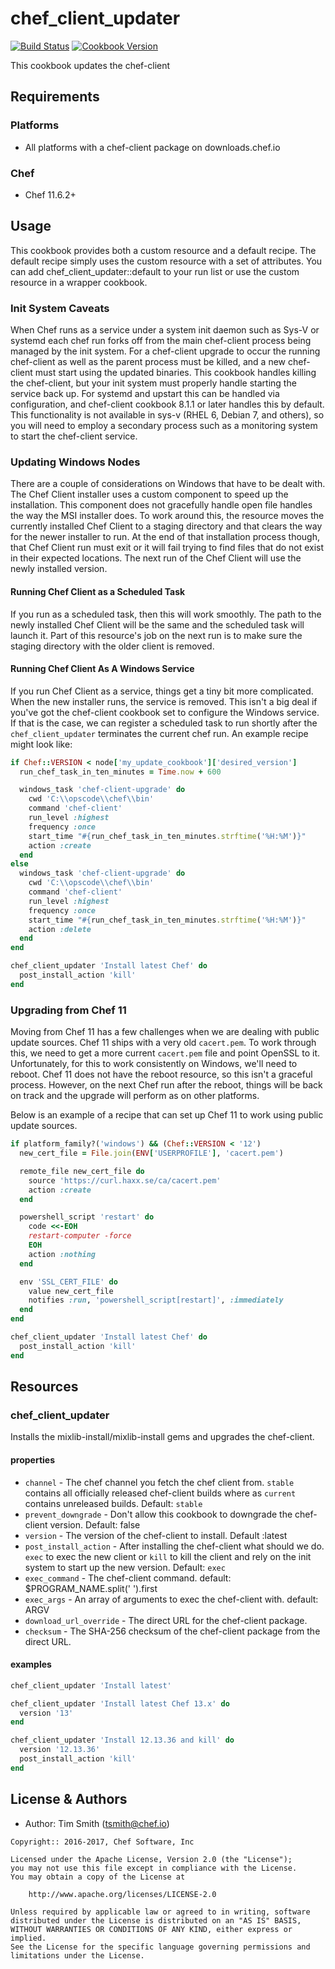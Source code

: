 # chef_client_updater

[![Build Status](https://travis-ci.org/chef-cookbooks/chef_client_updater.svg?branch=master)](https://travis-ci.org/chef-cookbooks/chef_client_updater) [![Cookbook Version](https://img.shields.io/cookbook/v/chef_client_updater.svg)](https://supermarket.chef.io/cookbooks/chef_client_updater)

This cookbook updates the chef-client

## Requirements

### Platforms

- All platforms with a chef-client package on downloads.chef.io

### Chef

- Chef 11.6.2+

## Usage

This cookbook provides both a custom resource and a default recipe. The default recipe simply uses the custom resource with a set of attributes. You can add chef_client_updater::default to your run list or use the custom resource in a wrapper cookbook.

### Init System Caveats

When Chef runs as a service under a system init daemon such as Sys-V or systemd each chef run forks off from the main chef-client process being managed by the init system. For a chef-client upgrade to occur the running chef-client as well as the parent process must be killed, and a new chef-client must start using the updated binaries. This cookbook handles killing the chef-client, but your init system must properly handle starting the service back up. For systemd and upstart this can be handled via configuration, and chef-client cookbook 8.1.1 or later handles this by default. This functionality is not available in sys-v (RHEL 6, Debian 7, and others), so you will need to employ a secondary process such as a monitoring system to start the chef-client service.

### Updating Windows Nodes

There are a couple of considerations on Windows that have to be dealt with. The Chef Client installer uses a custom component to speed up the installation. This component does not gracefully handle open file handles the way the MSI installer does. To work around this, the resource moves the currently installed Chef Client to a staging directory and that clears the way for the newer installer to run. At the end of that installation process though, that Chef Client run must exit or it will fail trying to find files that do not exist in their expected locations. The next run of the Chef Client will use the newly installed version.

#### Running Chef Client as a Scheduled Task

If you run as a scheduled task, then this will work smoothly. The path to the newly installed Chef Client will be the same and the scheduled task will launch it. Part of this resource's job on the next run is to make sure the staging directory with the older client is removed.

#### Running Chef Client As A Windows Service

If you run Chef Client as a service, things get a tiny bit more complicated. When the new installer runs, the service is removed. This isn't a big deal if you've got the chef-client cookbook set to configure the Windows service. If that is the case, we can register a scheduled task to run shortly after the `chef_client_updater` terminates the current chef run. An example recipe might look like:

```ruby
if Chef::VERSION < node['my_update_cookbook']['desired_version']
  run_chef_task_in_ten_minutes = Time.now + 600

  windows_task 'chef-client-upgrade' do
    cwd 'C:\\opscode\\chef\\bin'
    command 'chef-client'
    run_level :highest
    frequency :once
    start_time "#{run_chef_task_in_ten_minutes.strftime('%H:%M')}"
    action :create
  end
else
  windows_task 'chef-client-upgrade' do
    cwd 'C:\\opscode\\chef\\bin'
    command 'chef-client'
    run_level :highest
    frequency :once
    start_time "#{run_chef_task_in_ten_minutes.strftime('%H:%M')}"
    action :delete
  end
end

chef_client_updater 'Install latest Chef' do
  post_install_action 'kill'
end
```

### Upgrading from Chef 11

Moving from Chef 11 has a few challenges when we are dealing with public update sources. Chef 11 ships with a very old `cacert.pem`. To work through this, we need to get a more current `cacert.pem` file and point OpenSSL to it. Unfortunately, for this to work consistently on Windows, we'll need to reboot. Chef 11 does not have the reboot resource, so this isn't a graceful process. However, on the next Chef run after the reboot, things will be back on track and the upgrade will perform as on other platforms.

Below is an example of a recipe that can set up Chef 11 to work using public update sources.

```ruby
if platform_family?('windows') && (Chef::VERSION < '12')
  new_cert_file = File.join(ENV['USERPROFILE'], 'cacert.pem')

  remote_file new_cert_file do
    source 'https://curl.haxx.se/ca/cacert.pem'
    action :create
  end

  powershell_script 'restart' do
    code <<-EOH
    restart-computer -force
    EOH
    action :nothing
  end

  env 'SSL_CERT_FILE' do
    value new_cert_file
    notifies :run, 'powershell_script[restart]', :immediately
  end
end

chef_client_updater 'Install latest Chef' do
  post_install_action 'kill'
end
```

## Resources

### chef_client_updater

Installs the mixlib-install/mixlib-install gems and upgrades the chef-client.

#### properties

- `channel` - The chef channel you fetch the chef client from. `stable` contains all officially released chef-client builds where as `current` contains unreleased builds. Default: `stable`
- `prevent_downgrade` - Don't allow this cookbook to downgrade the chef-client version. Default: false
- `version` - The version of the chef-client to install. Default :latest
- `post_install_action` - After installing the chef-client what should we do. `exec` to exec the new client or `kill` to kill the client and rely on the init system to start up the new version. Default: `exec`
- `exec_command` - The chef-client command. default: $PROGRAM_NAME.split(' ').first
- `exec_args` - An array of arguments to exec the chef-client with. default: ARGV
- `download_url_override` - The direct URL for the chef-client package.
- `checksum` - The SHA-256 checksum of the chef-client package from the direct URL.

#### examples

```ruby
chef_client_updater 'Install latest'
```

```ruby
chef_client_updater 'Install latest Chef 13.x' do
  version '13'
end
```

```ruby
chef_client_updater 'Install 12.13.36 and kill' do
  version '12.13.36'
  post_install_action 'kill'
end
```

## License & Authors

- Author: Tim Smith ([tsmith@chef.io](mailto:tsmith@chef.io))

```text
Copyright:: 2016-2017, Chef Software, Inc

Licensed under the Apache License, Version 2.0 (the "License");
you may not use this file except in compliance with the License.
You may obtain a copy of the License at

    http://www.apache.org/licenses/LICENSE-2.0

Unless required by applicable law or agreed to in writing, software
distributed under the License is distributed on an "AS IS" BASIS,
WITHOUT WARRANTIES OR CONDITIONS OF ANY KIND, either express or implied.
See the License for the specific language governing permissions and
limitations under the License.
```
